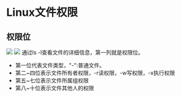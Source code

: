 # Linux文件权限
## 权限位
![](https://github.com/daacheng/PythonBasic/blob/master/pic/linux/linuxqx.png)
![](https://github.com/daacheng/PythonBasic/blob/master/pic/linux/linuxqx2.png)
通过ls -l查看文件的详细信息，第一列就是权限位。<br>
* 第一位代表文件类型，"-":普通文件。
* 第二~四位表示文件所有者权限，-r读权限，-w写权限，-x执行权限
* 第五~七位表示文件所属组权限
* 第八~十位表示文件其他人的权限


